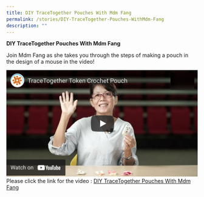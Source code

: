 ```yaml
---
title: DIY TraceTogether Pouches With Mdm Fang
permalink: /stories/DIY-TraceTogether-Pouches-WithMdm-Fang
description: ""
---
```

**DIY TraceTogether Pouches With Mdm Fang**

Join Mdm Fang as she takes you through the steps of making a pouch in the design of a mouse in the video!

![Mdm Fang](/images/Stories/DIY%20TraceTogether%20Pouches%20With%20Mdm%20Fang.jpg) Please click the link for the video : [DIY TraceTogether Pouches With Mdm Fang](https://youtu.be/DxsxVWiM780)